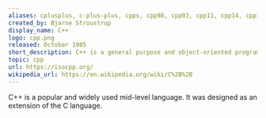 ```yaml
---
aliases: cplusplus, c-plus-plus, cpps, cpp98, cpp03, cpp11, cpp14, cpp17, cpp20, cpp0x, cpp1y, cpp1z, cpp2a, cplusplus-11
created_by: Bjarne Stroustrup
display_name: C++
logo: cpp.png
released: October 1985
short_description: C++ is a general purpose and object-oriented programming language.
topic: cpp
url: https://isocpp.org/
wikipedia_url: https://en.wikipedia.org/wiki/C%2B%2B
---
```

C++ is a popular and widely used mid-level language. It was designed as an extension of the C language.
